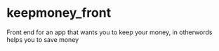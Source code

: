 # keepmoney_front
Front end for an app that wants you to keep your money, in otherwords helps you to save money

